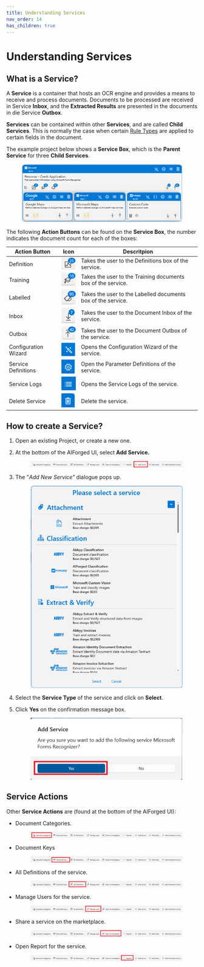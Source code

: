 ```yaml
---
title: Understanding Services
nav_order: 14
has_children: true
---
```


# Understanding Services

## What is a Service?

A **Service** is a container that hosts an OCR engine and provides a means to receive and process documents. Documents to be processed are received in Service **Inbox**, and the **Extracted Results** are presented in the documents in die Service **Outbox**.

**Services** can be contained within other **Services**, and are called **Child Services**. This is normally the case when certain [Rule Types](../rules-engine/rules-engine.md) are applied to certain fields in the document.

The example project below shows a **Service Box**, which is the **Parent Service** for three **Child Services**.

<figure><img src="../.gitbook/assets/image (19) (2).png" alt=""><figcaption></figcaption></figure>

The following **Action Buttons** can be found on the **Service Box**, the number indicates the document count for each of the boxes:

| Action Button        | Icon                                                | Descritpion                                                  |
| -------------------- | --------------------------------------------------- | ------------------------------------------------------------ |
| Definition           | ![](<../.gitbook/assets/image (14) (2).png>)        | Takes the user to the Definitions box of the service.        |
| Training             | ![](<../.gitbook/assets/image (26) (1).png>)        | Takes the user to the Training documents box of the service. |
| Labelled             | ![](<../.gitbook/assets/image (8) (1).png>)         | Takes the user to the Labelled documents box of the service. |
| Inbox                | ![](<../.gitbook/assets/image (6) (2) (1).png>)     | Takes the user to the Document Inbox of the service.         |
| Outbox               | ![](<../.gitbook/assets/image (4) (3) (1) (2).png>) | Takes the user to the Document Outbox of the service.        |
| Configuration Wizard | ![](<../.gitbook/assets/image (12) (2).png>)        | Opens the Configuration Wizard of the service.               |
| Service Definitions  | ![](<../.gitbook/assets/image (3) (2) (1).png>)     | Open the Parameter Definitions of the service.               |
| Service Logs         | ![](<../.gitbook/assets/image (10) (5).png>)        | Opens the Service Logs of the service.                       |
| Delete Service       | ![](<../.gitbook/assets/image (16) (4).png>)        | Delete the service.                                          |

## How to create a Service?

1. Open an existing Project, or create a new one.
2.  At the bottom of the AIForged UI, select **Add Service.**

    <figure><img src="../.gitbook/assets/image (20) (3) (1) (1) (1) (2).png" alt=""><figcaption></figcaption></figure>
3.  The "_Add New Service"_ dialogue pops up.

    <figure><img src="../.gitbook/assets/image (9) (3).png" alt=""><figcaption></figcaption></figure>
4. Select the **Service Type** of the service and click on **Select**.
5.  Click **Yes** on the confirmation message box.

    <figure><img src="../.gitbook/assets/image (22) (2).png" alt=""><figcaption></figcaption></figure>

## Service Actions

Other **Service Actions** are (found at the bottom of the AIForged UI):

*   Document Categories.

    <figure><img src="../.gitbook/assets/image (7) (2) (2).png" alt=""><figcaption></figcaption></figure>
*   Document Keys

    <figure><img src="../.gitbook/assets/image (18) (1).png" alt=""><figcaption></figcaption></figure>
*   All Definitions of the service.

    <figure><img src="../.gitbook/assets/image (25) (5).png" alt=""><figcaption></figcaption></figure>
*   Manage Users for the service.

    <figure><img src="../.gitbook/assets/image (17) (1) (1).png" alt=""><figcaption></figcaption></figure>
*   Share a service on the marketplace.

    <figure><img src="../.gitbook/assets/image (13) (3).png" alt=""><figcaption></figcaption></figure>
*   Open Report for the service.

    <figure><img src="../.gitbook/assets/image (21) (2).png" alt=""><figcaption></figcaption></figure>
